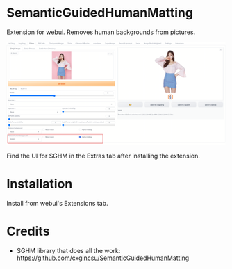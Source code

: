 # SemanticGuidedHumanMatting

Extension for [webui](https://github.com/AUTOMATIC1111/stable-diffusion-webui). Removes human backgrounds from pictures.

![](preview.png)

Find the UI for SGHM in the Extras tab after installing the extension.

# Installation

Install from webui's Extensions tab.

# Credits

* SGHM library that does all the work: https://github.com/cxgincsu/SemanticGuidedHumanMatting
